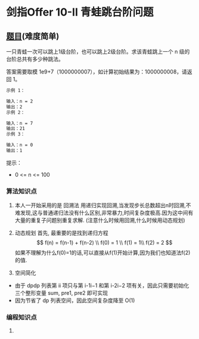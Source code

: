 # 剑指Offer 10-II 青蛙跳台阶问题

## [题目](https://leetcode-cn.com/problems/qing-wa-tiao-tai-jie-wen-ti-lcof/)(难度简单)

一只青蛙一次可以跳上1级台阶，也可以跳上2级台阶。求该青蛙跳上一个 n 级的台阶总共有多少种跳法。

答案需要取模 1e9+7（1000000007），如计算初始结果为：1000000008，请返回 1。

~~~markdown
示例 1：

输入：n = 2
输出：2
示例 2：

输入：n = 7
输出：21
示例 3：

输入：n = 0
输出：1
~~~

提示：
- 0 <= n <= 100

### 算法知识点
1. 本人一开始采用的是 回溯法
用递归实现回溯,当发现步长总数超出n时回溯,不难发现,这与普通递归法没有什么区别,非常暴力,时间复杂度极高.因为这中间有大量的重复子问题别重复求解.
(注意什么时候用回溯,什么时候用动态规划)

2. 动态规划
首先, 最重要的是找到递归方程
$$
f(n) = f(n-1) + f(n-2) \\
f(0) = 1 \\
f(1) = 1\\
f(2) = 2
$$
如果不理解为什么f(0)=1的话,可以直接从f(1)开始计算,因为我们也知道法f(2)的值.

3. 空间简化
- 由于 dpdp 列表第 ii 项只与第 i-1i−1 和第 i-2i−2 项有关，因此只需要初始化三个整形变量 sum, pre1, pre2 即可实现
- 因为节省了 dp 列表空间，因此空间复杂度降至 O(1) 



### 编程知识点
1. 